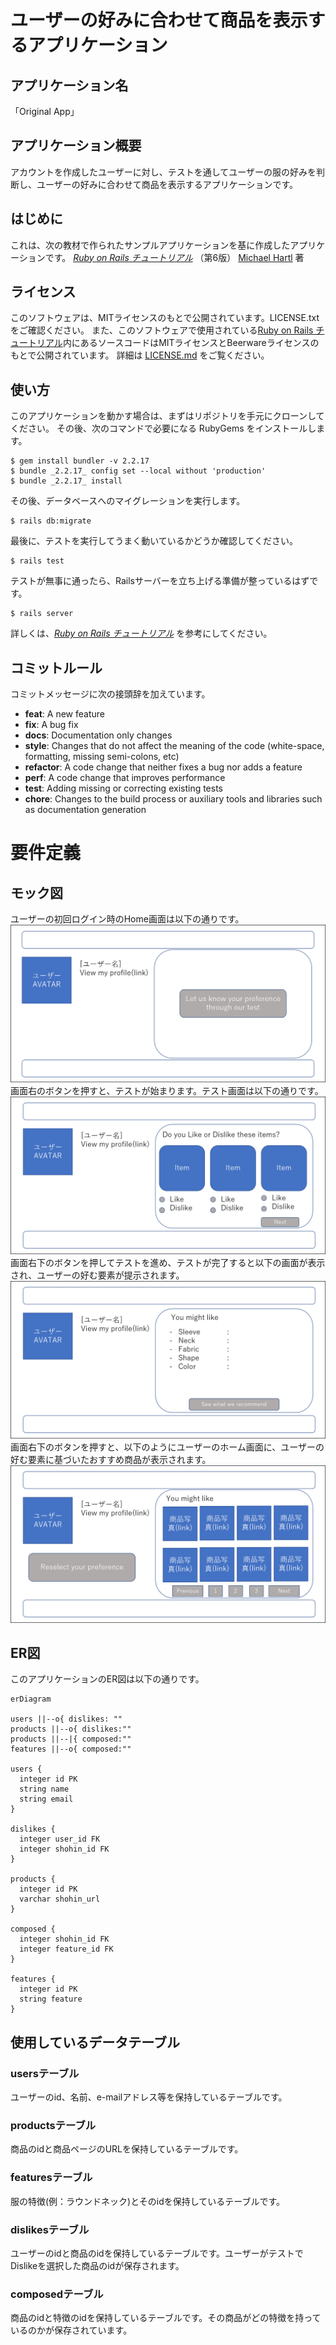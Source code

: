 # ユーザーの好みに合わせて商品を表示するアプリケーション

## アプリケーション名
「Original App」

## アプリケーション概要
アカウントを作成したユーザーに対し、テストを通してユーザーの服の好みを判断し、ユーザーの好みに合わせて商品を表示するアプリケーションです。

## はじめに
これは、次の教材で作られたサンプルアプリケーションを基に作成したアプリケーションです。
[*Ruby on Rails チュートリアル*](https://railstutorial.jp/)
（第6版）
[Michael Hartl](https://www.michaelhartl.com/) 著

## ライセンス

このソフトウェアは、MITライセンスのもとで公開されています。LICENSE.txtをご確認ください。
また、このソフトウェアで使用されている[Ruby on Rails チュートリアル](https://railstutorial.jp/)内にあるソースコードはMITライセンスとBeerwareライセンスのもとで公開されています。
詳細は [LICENSE.md](LICENSE.md) をご覧ください。


## 使い方

このアプリケーションを動かす場合は、まずはリポジトリを手元にクローンしてください。
その後、次のコマンドで必要になる RubyGems をインストールします。

```
$ gem install bundler -v 2.2.17
$ bundle _2.2.17_ config set --local without 'production'
$ bundle _2.2.17_ install
```

その後、データベースへのマイグレーションを実行します。

```
$ rails db:migrate
```

最後に、テストを実行してうまく動いているかどうか確認してください。

```
$ rails test
```

テストが無事に通ったら、Railsサーバーを立ち上げる準備が整っているはずです。

```
$ rails server
```

詳しくは、[*Ruby on Rails チュートリアル*](https://railstutorial.jp/)
を参考にしてください。


## コミットルール
コミットメッセージに次の接頭辞を加えています。
* **feat**: A new feature
* **fix**: A bug fix
* **docs**: Documentation only changes
* **style**: Changes that do not affect the meaning of the code (white-space, formatting, missing
  semi-colons, etc)
* **refactor**: A code change that neither fixes a bug nor adds a feature
* **perf**: A code change that improves performance
* **test**: Adding missing or correcting existing tests
* **chore**: Changes to the build process or auxiliary tools and libraries such as documentation
  generation


# 要件定義

## モック図
ユーザーの初回ログイン時のHome画面は以下の通りです。
![image](figures/home_first_login_no1.png)
画面右のボタンを押すと、テストが始まります。テスト画面は以下の通りです。
![image](figures/home_first_login_no2.png)
画面右下のボタンを押してテストを進め、テストが完了すると以下の画面が表示され、ユーザーの好む要素が提示されます。
![image](figures/home_first_login_no3.png)
画面右下のボタンを押すと、以下のようにユーザーのホーム画面に、ユーザーの好む要素に基づいたおすすめ商品が表示されます。
![image](figures/home.png)
## ER図

このアプリケーションのER図は以下の通りです。
```mermaid
erDiagram

users ||--o{ dislikes: ""
products ||--o{ dislikes:""
products ||--|{ composed:""
features ||--o{ composed:""

users {
  integer id PK
  string name
  string email
}

dislikes {
  integer user_id FK
  integer shohin_id FK
}

products {
  integer id PK
  varchar shohin_url 
}

composed {
  integer shohin_id FK
  integer feature_id FK
}

features {
  integer id PK
  string feature
}
```
## 使用しているデータテーブル

### usersテーブル
ユーザーのid、名前、e-mailアドレス等を保持しているテーブルです。
### productsテーブル
商品のidと商品ページのURLを保持しているテーブルです。
### featuresテーブル
服の特徴(例：ラウンドネック)とそのidを保持しているテーブルです。
### dislikesテーブル
ユーザーのidと商品のidを保持しているテーブルです。ユーザーがテストでDislikeを選択した商品のidが保存されます。
### composedテーブル
商品のidと特徴のidを保持しているテーブルです。その商品がどの特徴を持っているのかが保存されています。

  

